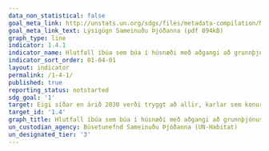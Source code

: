 ```yaml
---
data_non_statistical: false
goal_meta_link: http://unstats.un.org/sdgs/files/metadata-compilation/Metadata-Goal-1.pdf
goal_meta_link_text: Lýsigögn Sameinuðu Þjóðanna (pdf 894kB)
graph_type: line
indicator: 1.4.1
indicator_name: Hlutfall íbúa sem búa í húsnæði með aðgangi að grunnþjónustu.
indicator_sort_order: 01-04-01
layout: indicator
permalink: /1-4-1/
published: true
reporting_status: notstarted
sdg_goal: '1'
target: Eigi síðar en árið 2030 verði tryggt að allir, karlar sem konur, og þá einkum fátækir og fólk í viðkvæmri stöðu, eigi jafnan rétt til efnahagslegra bjargráða og hafi sama aðgengi að grunnþjónustu, eignarhaldi á og yfirráðum yfir landi og öðrum eignum, erfðum, náttúruauðlindum, viðeigandi tækninýjungum og fjármálaþjónustu, þ.m.t. fjármögnun smærri fjárfestinga.
target_id: '1.4'
graph_title: Hlutfall íbúa sem búa í húsnæði með aðgangi að grunnþjónustu.
un_custodian_agency: Búsetunefnd Sameinuðu Þjóðanna (UN-Habitat)
un_designated_tier: '3'
---
```

